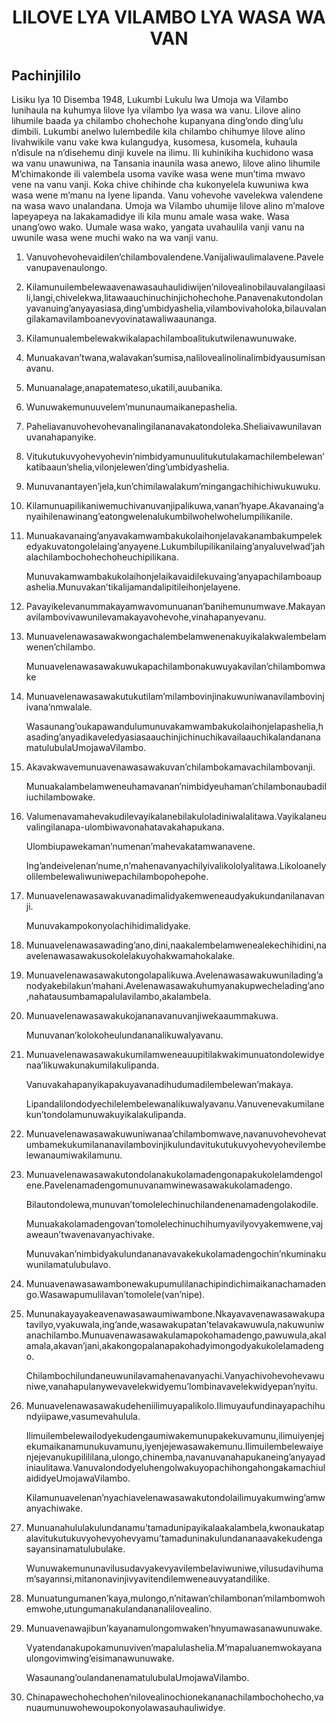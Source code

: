 <h1 align='center'>LILOVE LYA VILAMBO LYA WASA WA VAN</h1>
<h2>Pachinjililo</h2>
<p>Lisiku lya 10 Disemba 1948, Lukumbi Lukulu lwa Umoja wa Vilambo lunihaula na kuhumya lilove lya vilambo lya wasa wa vanu. Lilove alino lihumile baada ya chilambo chohechohe kupanyana ding’ondo ding’ulu dimbili. Lukumbi anelwo lulembedile kila chilambo chihumye lilove alino livahwikile vanu vake kwa kulangudya, kusomesa, kusomela, kuhaula n’disule na n’disehemu dinji kuvele na ilimu.
Ili kuhinikiha kuchidono wasa wa vanu unawuniwa, na Tansania inaunila wasa anewo, lilove alino lihumile M’chimakonde ili valembela usoma vavike wasa wene mun’tima mwavo vene na vanu vanji. Koka chive chihinde cha kukonyelela kuwuniwa kwa wasa wene m’manu na lyene lipanda.
Vanu vohevohe vavelekwa valendene na wasa wavo unalandana. Umoja wa Vilambo uhumije lilove alino m’malove lapeyapeya na lakakamadidye ili kila munu amale wasa wake. Wasa unang’owo wako. Uumale wasa wako, yangata uvahaulila vanji vanu na uwunile wasa wene muchi wako na wa vanji vanu.</p>
<ol>
  <li>
    <p>Vanuvohevohevaidilen’chilambovalendene.Vanijaliwaulimalavene.Pavelevanupavenaulongo.</p>
  </li>
  <li>
    <p>Kilamunuilembelewaavenawasauhaulidiwijen’nilovealinobilauvalangilaasili,langi,chivelekwa,litawaauchinuchinjichohechohe.Panavenakutondolanyavanuing’anyayasiasa,ding’umbidyashelia,vilambovivaholoka,bilauvalangilakamavilamboanevyovinatawaliwaaunanga.</p>
  </li>
  <li>
    <p>Kilamunualembelewakwikalapachilamboalitukutwilenawunuwake.</p>
  </li>
  <li>
    <p>Munuakavan’twana,walavakan’sumisa,nalilovealinolinalimbidyausumisanavanu.</p>
  </li>
  <li>
    <p>Munuanalage,anapatemateso,ukatili,auubanika.</p>
  </li>
  <li>
    <p>Wunuwakemunuuvelem’mununaumaikanepashelia.</p>
  </li>
  <li>
    <p>Paheliavanuvohevohevanalingilananavakatondoleka.Sheliaivawunilavanuvanahapanyike.</p>
  </li>
  <li>
    <p>Vitukutukuvyohevyohevin’nimbidyamunuulitukutulakamachilembelewan’katibaaun’shelia,vilonjelewen’ding’umbidyashelia.</p>
  </li>
  <li>
    <p>Munuvanantayen’jela,kun’chimilawalakum’mingangachihichiwukuwuku.</p>
  </li>
  <li>
    <p>Kilamunuapilikaniwemuchivanuvanjipalikuwa,vanan’hyape.Akavanaing’anyaihilenawinang’eatongwelenalukumbilwohelwohelumpilikanile.</p>
  </li>
  <li>
    <p>Munuakavanaing’anyavakamwambakukolaihonjelavakanambakumpelekedyakuvatongolelaing’anyayene.Lukumbilupilikanilaing’anyaluvelwad’jahalachilambochohechoheuchipilikana.</p>
    <p>Munuvakamwambakukolaihonjelaikavaidilekuvaing’anyapachilamboaupashelia.Munuvakan’tikalijamandalipitileihonjelayene.</p>
  </li>
  <li>
    <p>Pavayikelevanummakayamwavomunuanan’banihemunumwave.Makayanavilambovivawunilevamakayavohevohe,vinahapanyevanu.</p>
  </li>
  <li>
    <p>Munuavelenawasawakwongachalembelamwenenakuyikalakwalembelamwenen’chilambo.</p>
    <p>Munuavelenawasawakuwukapachilambonakuwuyakavilan’chilambomwake</p>
  </li>
  <li>
    <p>Munuavelenawasawakutukutilam’milambovinjinakuwuniwanavilambovinjivana’nmwalale.</p>
    <p>Wasaunang’oukapawandulumunuvakamwambakukolaihonjelapashelia,hasading’anyadikaveledyasiasaauchinjichinuchikavailaauchikalandananamatulubulaUmojawaVilambo.</p>
  </li>
  <li>
    <p>Akavakwavemunuavenawasawakuvan’chilambokamavachilambovanji.</p>
    <p>Munuakalambelamweneuhamavanan’nimbidyeuhaman’chilambonaubadiliuchilambowake.</p>
  </li>
  <li>
    <p>Valumenavamahevakudilevayikalanebilakuloladiniwalalitawa.Vayikalaneuvalingilanapa-ulombiwavonahatavakahapukana.</p>
    <p>Ulombiupawekaman’numenan’mahevakatamwanavene.</p>
    <p>Ing’andeivelenan’nume,n’mahenavanyachilyivalikololyalitawa.Likoloanelyolilembelewaliwuniwepachilambopohepohe.</p>
  </li>
  <li>
    <p>Munuavelenawasawakuvanadimalidyakemweneaudyakukundanilanavanji.</p>
    <p>Munuvakampokonyolachihidimalidyake.</p>
  </li>
  <li>
    <p>Munuavelenawasawading’ano,dini,naakalembelamwenealekechihidini,naavelenawasawakusokolelakuyohakwamahokalake.</p>
  </li>
  <li>
    <p>Munuavelenawasawakutongolapalikuwa.Avelenawasawakuwunilading’anodyakebilakun’mahani.Avelenawasawakuhumyanakupwechelading’ano,nahatausumbamapalulavilambo,akalambela.</p>
  </li>
  <li>
    <p>Munuavelenawasawakukojananavanuvanjiwekaaummakuwa.</p>
    <p>Munuvanan’kolokoheulundananalikuwalyavanu.</p>
  </li>
  <li>
    <p>Munuavelenawasawakukumilamweneauupitilakwakimunuatondolewidyenaa’likuwakunakumilakulipanda.</p>
    <p>Vanuvakahapanyikapakuyavanadihudumadilembelewan’makaya.</p>
    <p>Lipandalilondodyechilelembelewanalikuwalyavanu.Vanuvenevakumilanekun’tondolamunuwakuyikalakulipanda.</p>
  </li>
  <li>
    <p>Munuavelenawasawakuwuniwanaa’chilambomwave,navanuvohevohevatumbamekukumilananavilambovinjikulundavitukutukuvyohevyohevilembelewanaumiwakilamunu.</p>
  </li>
  <li>
    <p>Munuavelenawasawakutondolanakukolamadengonapakukolelamdengolene.Pavelenamadengomunuvanamwinewasawakukolamadengo.</p>
    <p>Bilautondolewa,munuvan’tomolelechinuchilandenenamadengolakodile.</p>
    <p>Munuakakolamadengovan’tomolelechinuchihumyavilyovyakemwene,vajaweaun’twavenavanyachivake.</p>
    <p>Munuvakan’nimbidyakulundananavavakekukolamadengochin’nkuminakuwunilamatulubulavo.</p>
  </li>
  <li>
    <p>Munuavenawasawambonewakupumulilanachipindichimaikanachamadengo.Wasawapumulilavan’tomolele(van’nipe).</p>
  </li>
  <li>
    <p>Mununakayayakeavenawasawaumiwambone.Nkayavavenawasawakupatavilyo,vyakuwala,ing’ande,wasawakupatan’telavakawuwula,nakuwuniwanachilambo.Munuavenawasawakulamapokohamadengo,pawuwula,akalamala,akavan’jani,akakongopalanapakohadyimongodyakukolelamadengo.</p>
    <p>Chilambochilundaneuwunilavamahenavanyachi.Vanyachivohevohevawuniwe,vanahapulanywevavelekwidyemu’lombinavavelekwidyepan’nyitu.</p>
  </li>
  <li>
    <p>Munuavelenawasawakudeheniilimuyapalikolo.Ilimuyaufundinayapachihundyiipawe,vasumevahulula.</p>
    <p>Ilimuilembelewailodyekudengaumiwakemunupakekuvamunu,ilimuiyenjejekumaikanamunukuvamunu,iyenjejewasawakemunu.Ilimuilembelewaiyenjejevanukupilililana,ulongo,chinemba,navanuvanahapukaneing’anyayadiniaulitawa.VanuvalondodyeluhengolwakuyopachihongahongakamachiulaididyeUmojawaVilambo.</p>
    <p>Kilamunuavelenan’nyachiavelenawasawakutondolailimuyakumwing’amwanyachiwake.</p>
  </li>
  <li>
    <p>Munuanahululakulundanamu’tamadunipayikalaakalambela,kwonaukatapalavitukutukuvyohevyohevyamu’tamaduninakulundananaavakekudengasayansinamatulubulake.</p>
    <p>Wunuwakemununavilusudavyakevyavilembelaviwuniwe,vilusudavihumam’sayannsi,mitanonavinjivyavitendilemweneauvyatandilike.</p>
  </li>
  <li>
    <p>Munuatungumanen’kaya,mulongo,n’nitawan’chilambonan’milambomwohemwohe,utungumanakulandananalilovealino.</p>
  </li>
  <li>
    <p>Munuavenawajibun’kayanamulongomwaken’hnyumawasanawunuwake.</p>
    <p>Vyatendanakupokamunuviven’mapalulashelia.M’mapaluanemwokayanaulongovimwing’eisimanawunuwake.</p>
    <p>Wasaunang’oulandanenamatulubulaUmojawaVilambo.</p>
  </li>
  <li>
    <p>Chinapawechohechohen’nilovealinochionekananachilambochohecho,vanuaumunuwohewoupokonyolawasauhauliwidye.</p>
  </li>
</ol>